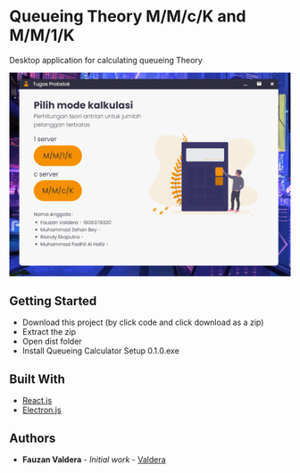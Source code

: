 # Queueing Theory M/M/c/K and M/M/1/K

Desktop application for calculating queueing Theory

![plot](./app.png)

## Getting Started

- Download this project (by click code and click download as a zip)
- Extract the zip
- Open dist folder
- Install Queueing Calculator Setup 0.1.0.exe

## Built With

- [React.js](https://reactjs.org/)
- [Electron.js](https://www.electronjs.org/)

## Authors

- **Fauzan Valdera** - _Initial work_ - [Valdera](https://github.com/Valdera)
